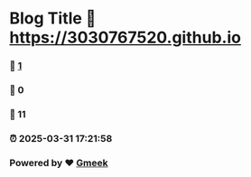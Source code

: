 # Blog Title :link: https://3030767520.github.io 
### :page_facing_up: [1](https://3030767520.github.io/tag.html) 
### :speech_balloon: 0 
### :hibiscus: 11 
### :alarm_clock: 2025-03-31 17:21:58 
### Powered by :heart: [Gmeek](https://github.com/Meekdai/Gmeek)
